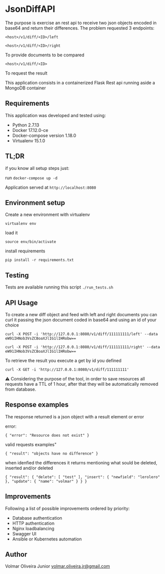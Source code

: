 # JsonDiffAPI

The purpose is exercise an rest api to receive two json objects encoded in base64 and return their differences.
The problem requested 3 endpoints:

`<host>/v1/diff/<ID>/left`

`<host>/v1/diff/<ID>/right`

To provide documents to be compared

`<host>/v1/diff/<ID>`

To request the result

This application consists in a containerized Flask Rest api running aside a MongoDB container

## Requirements
This application was developed and tested using:
* Python 2.7.13
* Docker 17.12.0-ce
* Docker-compose version 1.18.0
* Virtualenv 15.1.0

## TL;DR
if you know all setup steps just:

run `docker-compose up -d`

Application served at `http://localhost:8080`

## Environment setup
Create a new environment with virtualenv

`virtualenv env`

load it

`source env/bin/activate`

install requirements

`pip install -r requirements.txt`

## Testing
Tests are available running this script
`./run_tests.sh`

## API Usage
To create a new diff object and feed with left and right documents you can curl it passing the json document coded in base64 and using an id of your choice

`curl -X POST -i 'http://127.0.0.1:8080/v1/diff/111111111/left' --data eW91IHNob3VsZCBoaXJlIG1lIHRobw==`

`curl -X POST -i 'http://127.0.0.1:8080/v1/diff/111111111/right' --data eW91IHNob3VsZCBoaXJlIG1lIHRobw==`

To retrieve the result you execute a get by id you defined

`curl -X GET -i 'http://127.0.0.1:8080/v1/diff/111111111'`

:warning: Considering the purpose of the tool, in order to save resources all requests have a TTL of 1 hour, after that they will be automatically removed from database.

## Response examples

The response returned is a json object with a result element or error

error:

`{ "error": "Resource does not exist" }`

valid requests examples"

`{
    "result": "objects have no difference"
}`

when idenfied the differences it returns mentioning what sould be deleted, inserted and/or deleted

`{
  "result": {
    "delete": [
      "test"
    ],
    "insert": {
      "newfield": "lerolero"
    },
    "update": {
      "name": "volmar"
    }
  }
}`

## Improvements
Following a list of possible improvements ordered by priority:
* Database authentication
* HTTP authentication
* Nginx loadbalancing
* Swagger UI
* Ansible or Kubernetes automation

## Author
 Volmar Oliveira Junior
 volmar.oliveira.jr@gmail.com
